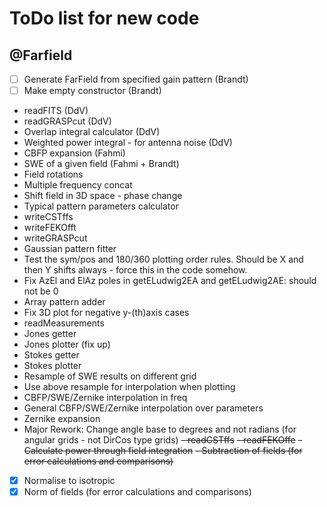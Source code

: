 # ToDo list for new code

## @Farfield
- [ ] Generate FarField from specified gain pattern (Brandt)
- [ ] Make empty constructor (Brandt)
- readFITS (DdV)
- readGRASPcut (DdV)
- Overlap integral calculator (DdV)
- Weighted power integral - for antenna noise (DdV)
- CBFP expansion (Fahmi)
- SWE of a given field (Fahmi + Brandt)
- Field rotations
- Multiple frequency concat
- Shift field in 3D space - phase change
- Typical pattern parameters calculator
- writeCSTffs
- writeFEKOfft
- writeGRASPcut
- Gaussian pattern fitter
- Test the sym/pos and 180/360 plotting order rules.  Should be X and then Y shifts always - force this in the code somehow.
- Fix AzEl and ElAz poles in getELudwig2EA and getELudwig2AE: should not be 0
- Array pattern adder
- Fix 3D plot for negative y-(th)axis cases
- readMeasurements
- Jones getter
- Jones plotter (fix up)
- Stokes getter
- Stokes plotter
- Resample of SWE results on different grid
- Use above resample for interpolation when plotting
- CBFP/SWE/Zernike interpolation in freq
- General CBFP/SWE/Zernike interpolation over parameters
- Zernike expansion
- Major Rework: Change angle base to degrees and not radians (for angular grids - not DirCos type grids)
~~- readCSTffs~~
~~- readFEKOffe~~
~~- Calculate power through field integration~~
~~- Subtraction of fields (for error calculations and comparisons)~~
- [x] Normalise to isotropic
- [x] Norm of fields (for error calculations and comparisons)
